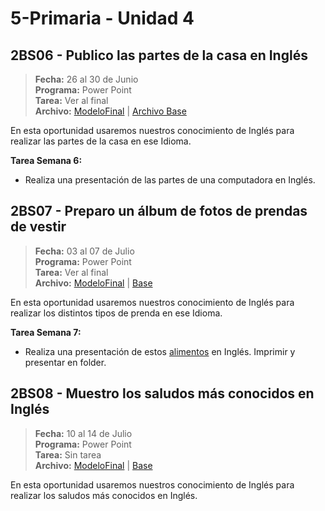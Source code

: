 # 5-Primaria - Unidad 4

## 2BS06 - Publico las partes de la casa en Inglés

> **Fecha:** 26 al 30 de Junio<br> **Programa:** Power Point<br> **Tarea:** Ver al final<br> **Archivo:** [ModeloFinal](https://github.com/israelcueva/colegio-docs/blob/7f50c4bdb174f5f43f9eff963b208fbb7b3efb70/docs/5-primaria/archivos/Unidad4/2BS06-MODELO-FINAL.pdf ':include :type=code') | [Archivo Base](https://github.com/israelcueva/colegio-docs/blob/266bd772153e225878c750122c6b5743d5396772/docs/5-primaria/archivos/Unidad4/5PRIM-2BS06-BASE.pptx)

En esta oportunidad usaremos nuestros conocimiento de Inglés para realizar las partes de la casa en ese Idioma.

**Tarea Semana 6:**

- Realiza una presentación de las partes de una computadora en Inglés.

## 2BS07 - Preparo un álbum de fotos de prendas de vestir

> **Fecha:** 03 al 07 de Julio<br> **Programa:** Power Point<br> **Tarea:** Ver al final<br> **Archivo:** [ModeloFinal](https://github.com/israelcueva/colegio-docs/blob/2e32d3b4a7923ee1a0235cec09c58c52aafbb424/docs/5-primaria/archivos/Unidad4/5PRIM-2BS07-CLOTH.pdf ':include :type=code') | [Base](https://github.com/israelcueva/colegio-docs/blob/4a0350bdc3b9738dc43565c1bd853ec5947eb6a9/docs/5-primaria/archivos/Unidad4/5PRIM-2BS07-BASE.pptx)

En esta oportunidad usaremos nuestros conocimiento de Inglés para realizar los distintos tipos de prenda en ese Idioma.

**Tarea Semana 7:**

- Realiza una presentación de estos [alimentos](https://a5a3c8e4.rocketcdn.me/wp-content/uploads/2020/05/Alimentos-en-ingl%C3%A9s-1024x692.jpg) en Inglés. Imprimir y presentar en folder.

<div class="currentTheme">

## 2BS08 - Muestro los saludos más conocidos en Inglés

> **Fecha:** 10 al 14 de Julio<br> **Programa:** Power Point<br> **Tarea:** Sin tarea<br> **Archivo:** [ModeloFinal](https://github.com/israelcueva/colegio-docs/blob/a2a3dd354bbbf71f2aa347c85aeedbccdd505df1/docs/5-primaria/archivos/Unidad4/2BS08-MODELO-FINAL.pdf ':include :type=code') | [Base](https://github.com/israelcueva/colegio-docs/blob/d0df31fa69711e6d9e899bfd13341d3c2ce963a0/docs/5-primaria/archivos/Unidad4/5PRIM-2BS08-BASE.pptx)

En esta oportunidad usaremos nuestros conocimiento de Inglés para realizar los saludos más conocidos en Inglés.


</div>